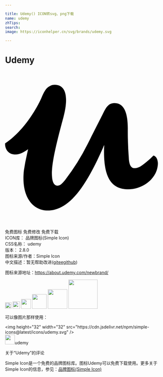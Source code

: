 ```yaml
---

title: Udemy() ICON转svg、png下载
name: udemy
zhTips: 
search: 
image: https://iconhelper.cn/svg/brands/udemy.svg

---
```


# Udemy  <small style="font-size: 60%;font-weight: 100"></small>

<div id="svg" class="svg-wrap">
<svg role="img" viewBox="0 0 24 24" xmlns="http://www.w3.org/2000/svg"><title>Udemy icon</title><path d="M23.58 13.38a.66.66 0 0 0-.28-.14c-.6.61-1.35 1.25-2 1.68-.31.2-.7.3-.95.3-.59 0-.84-.55-.91-1.44a54.8 54.8 0 0 1-.17-4.83c0-2.26-.52-3.8-1.88-3.92l-.18-.01c-.83 0-1.24.43-1.77 1.52-.46.94-1.17 2.3-2.48 4.9a34.72 34.72 0 0 1-3.5 5.58c-.31.38-.55.64-.78.8a.8.8 0 0 1-.44.14c-.43 0-.75-.36-.85-1.21a5.46 5.46 0 0 1-.04-.69c0-1.75.66-4.6 1.8-8.78.83-3.05.48-5.13-1.34-5.13h-.03c-.41 0-.75.16-1.08.42-.33.25-.65.81-.96 1.56-.34.84-2.42 5.03-5.74 7.2-.04.81.42 1.63 1.37 1.73.85.08 1.46-.28 2.24-.81l-.16.73a31.56 31.56 0 0 0-.5 2.6c-.46 4.2 1.47 6.27 3.74 6.27.38 0 .76-.05 1.13-.15 2.5-.63 4.9-3.51 7.75-10.13a18.8 18.8 0 0 0-.01 2.02c.19 3.8 1.68 4.93 3.8 4.93 1.6 0 3.09-.83 3.85-1.87a3.7 3.7 0 0 0 .79-2.19c-.02-.49-.17-.88-.42-1.08z"/></svg>
</div>
<detail full-name='udemy'></detail>

<div class="detail-page">
<p>
<span><span class="badge-success badge">免费图标</span> <span class="badge-success badge">免费修改</span>  <span class="badge-success badge">免费下载</span> </span>
<br/>
<span>
ICON库：
<span class="badge-secondary badge">品牌图标(Simple Icon)</span> 
</span>
<br/>
<span>
CSS名称：
<span class="badge-secondary badge">udemy</span> 
</span>

<br/>
<span>
版本：
<span class="badge-secondary badge">2.8.0</span> 
</span>
<br/>
<span>图标来源/作者：<span class="badge-light badge">Simple Icon</span></span> 
<br/>
<span class="zh-detail">中文描述：暂无<span class="help-link"><span>帮助改进</span>(<a href="https://gitee.com/liuwave/icon-helper/edit/master/json/brands/udemy.json" target="_blank" rel="noopener noreferrer">gitee</a><a href="https://github.com/liuwave/icon-helper/edit/master/json/brands/udemy.json" target="_blank" rel="noopener noreferrer">github</a></span>)</span><br/>
</p>
</div><div class="description description alert alert-light"><p>图标来源地址：<a href="https://about.udemy.com/newbrand/" target="_blank" rel="noopener noreferrer">https://about.udemy.com/newbrand/</a></p></div>
<div class="alert alert-dark">
<img height="21" width="21" src="https://cdn.jsdelivr.net/npm/simple-icons@latest/icons/udemy.svg" />
<img height="24" width="24" src="https://cdn.jsdelivr.net/npm/simple-icons@latest/icons/udemy.svg" />
<img height="32" width="32" src="https://cdn.jsdelivr.net/npm/simple-icons@latest/icons/udemy.svg" />
<img height="48" width="48" src="https://cdn.jsdelivr.net/npm/simple-icons@latest/icons/udemy.svg" />
<img height="64" width="64" src="https://cdn.jsdelivr.net/npm/simple-icons@latest/icons/udemy.svg" />
<img height="96" width="96" src="https://cdn.jsdelivr.net/npm/simple-icons@latest/icons/udemy.svg" />

</div>
<div>
  <p>可以像图片那样使用：    
  </p>
  <div class="alert alert-primary" style="font-size: 14px">
    &lt;img height="32" width="32" src="https://cdn.jsdelivr.net/npm/simple-icons@latest/icons/udemy.svg" /&gt;
    <copy-btn content='<img height="32" width="32" src="https://cdn.jsdelivr.net/npm/simple-icons@latest/icons/udemy.svg" />'></copy-btn>
  </div>
  <div class="alert alert-secondary">
    <img height="32" width="32" src="https://cdn.jsdelivr.net/npm/simple-icons@latest/icons/udemy.svg" />udemy
    <copy-btn content="udemy" btn-title="复制图标名称"></copy-btn>
  </div>
</div>

<Vssue title="关于“Udemy”的评论" >关于“Udemy”的评论</Vssue>


<div><p>Simple Icon是一个免费的品牌图标库。图标Udemy可以免费下载使用。更多关于  Simple Icon的信息，参见：<a target="_blank" href="https://iconhelper.cn/brands.html">品牌图标(Simple Icon)</a>
</p></div>
